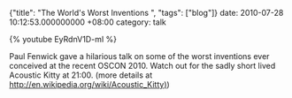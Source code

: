 {"title": "The World's Worst Inventions  ", "tags": ["blog"]}
date: 2010-07-28 10:12:53.000000000 +08:00
category: talk

{% youtube EyRdnV1D-mI %}

Paul Fenwick gave a hilarious talk on some of the worst inventions ever
conceived at the recent OSCON 2010. Watch out for the sadly short lived
Acoustic Kitty at 21:00. (more details at [http://en.wikipedia.org/wiki/Acoustic_Kitty)](http://en.wikipedia.org/wiki/Acoustic_Kitty))

